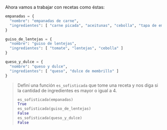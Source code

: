 Ahora vamos a trabajar con recetas como éstas: 

```python
empanadas = {
  "nombre": "empanadas de carne",
  "ingredientes": [ "carne picada", "aceitunas", "cebolla", "tapa de empanadas" ]
}

guiso_de_lentejas = {
  "nombre": "guiso de lentejas",
  "ingredientes": [ "tomate", "lentejas", "cebolla" ]
}

queso_y_dulce = {
  "nombre": "queso y dulce",
  "ingredientes": [ "queso", "dulce de membrillo" ]
}
```

> Definí una función `es_sofisticada` que tome una receta y nos diga si la cantidad de ingredientes es mayor o igual a 4. 
> 
> ```python
> es_sofisticada(empanadas)
> True
> es_sofisticada(guiso_de_lentejas)
> False
> es_sofisticada(queso_y_dulce)
> False
> ```